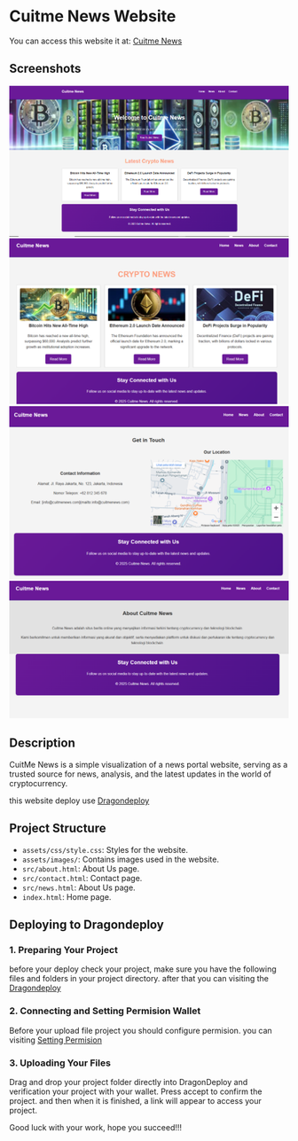# Cuitme News Website

You can access this website it at: [Cuitme News](https://arweave.net/5RYZrVQot0iUmTTCAnZTlUzhZpYJ6fPkCSymS6_XQR0/)

## Screenshots

![Homepage Screenshot](assets/sc/home.png)
![Newspage  Screenshot](assets/sc/news.png)
![Contact Screenshot](assets/sc/contact.png)
![About Screenshot](assets/sc/about.png)

## Description

CuitMe News is a simple visualization of a news portal website, serving as a trusted source for news, analysis, and the latest updates in the world of cryptocurrency.

this website deploy use [Dragondeploy](https://dragondeploy.xyz/)

## Project Structure

- `assets/css/style.css`: Styles for the website.
- `assets/images/`: Contains images used in the website.
- `src/about.html`: About Us page.
- `src/contact.html`: Contact page.
- `src/news.html`: About Us page.
- `index.html`: Home page.

## Deploying to Dragondeploy

### 1. Preparing Your Project

before your deploy check your project, make sure you have the following files and folders in your project directory. after that
you can visiting the [Dragondeploy](https://dragondeploy.xyz/)

### 2. Connecting and Setting Permision Wallet

Before your upload file project you should configure permision.
you can visiting [Setting Permision](https://dragondeploy.xyz/pro-tips)

### 3. Uploading Your Files

Drag and drop your project folder directly into DragonDeploy and verification your project with your wallet. Press accept to confirm the project. and then when it is finished, a link will appear to access your project.

Good luck with your work, hope you succeed!!!
